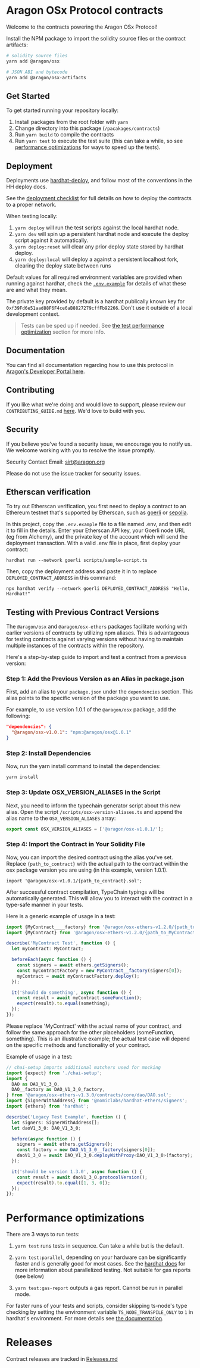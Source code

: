 # Aragon OSx Protocol contracts

Welcome to the contracts powering the Aragon OSx Protocol!

Install the NPM package to import the solidity source files or the contract artifacts:

```sh
# solidity source files
yarn add @aragon/osx

# JSON ABI and bytecode
yarn add @aragon/osx-artifacts
```

## Get Started

To get started running your repository locally:

1. Install packages from the root folder with `yarn`
2. Change directory into this package (`/pacakages/contracts`)
3. Run `yarn build` to compile the contracts
4. Run `yarn test` to execute the test suite (this can take a while, so see [performance optimizations](#performance-optimizations) for ways to speed up the tests).

## Deployment

Deployments use [hardhat-deploy](https://github.com/wighawag/hardhat-deploy), and follow most of the conventions in the HH deploy docs.

See the [deployment checklist](../../DEPLOYMENT_CHECKLIST.md) for full details on how to deploy the contracts to a proper network.

When testing locally:

1. `yarn deploy` will run the test scripts against the local hardhat node.
2. `yarn dev` will spin up a persistent hardhat node and execute the deploy script against it automatically.
3. `yarn deploy:reset` will clear any prior deploy state stored by hardhat deploy.
4. `yarn deploy:local` will deploy a against a persistent localhost fork, clearing the deploy state between runs

Default values for all required environment variables are provided when running against hardhat, check the [`.env.example`](./.env.example) for details of what these are and what they mean.

The private key provided by default is a hardhat publically known key for `0xf39Fd6e51aad88F6F4ce6aB8827279cffFb92266`. Don't use it outside of a local development context.

> Tests can be sped up if needed. See [the test performance optimization](#performance-optimizations) section for more info.

## Documentation

You can find all documentation regarding how to use this protocol in [Aragon's Developer Portal here](https://devs.aragon.org).

## Contributing

If you like what we're doing and would love to support, please review our `CONTRIBUTING_GUIDE.md` [here](https://github.com/aragon/osx/blob/develop/CONTRIBUTION_GUIDE.md). We'd love to build with you.

## Security

If you believe you've found a security issue, we encourage you to notify us. We welcome working with you to resolve the issue promptly.

Security Contact Email: sirt@aragon.org

Please do not use the issue tracker for security issues.

## Etherscan verification

To try out Etherscan verification, you first need to deploy a contract to an Ethereum testnet that's supported by Etherscan, such as [goerli](https://goerli.etherscan.io) or [sepolia](https://sepolia.etherscan.io).

In this project, copy the `.env.example` file to a file named .env, and then edit it to fill in the details. Enter your Etherscan API key, your Goerli node URL (eg from Alchemy), and the private key of the account which will send the deployment transaction. With a valid .env file in place, first deploy your contract:

```shell
hardhat run --network goerli scripts/sample-script.ts
```

Then, copy the deployment address and paste it in to replace `DEPLOYED_CONTRACT_ADDRESS` in this command:

```shell
npx hardhat verify --network goerli DEPLOYED_CONTRACT_ADDRESS "Hello, Hardhat!"
```

## Testing with Previous Contract Versions

The `@aragon/osx` and `@aragon/osx-ethers` packages facilitate working with earlier versions of contracts by utilizing npm aliases. This is advantageous for testing contracts against varying versions without having to maintain multiple instances of the contracts within the repository.

Here's a step-by-step guide to import and test a contract from a previous version:

### Step 1: Add the Previous Version as an Alias in package.json

First, add an alias to your `package.json` under the `dependencies` section. This alias points to the specific version of the package you want to use.

For example, to use version 1.0.1 of the `@aragon/osx` package, add the following:

```json
"dependencies": {
  "@aragon/osx-v1.0.1": "npm:@aragon/osx@1.0.1"
}
```

### Step 2: Install Dependencies

Now, run the yarn install command to install the dependencies:

```sh
yarn install
```

### Step 3: Update OSX_VERSION_ALIASES in the Script

Next, you need to inform the typechain generator script about this new alias. Open the script `/scripts/osx-version-aliases.ts` and append the alias name to the `OSX_VERSION_ALIASES` array:

```ts
export const OSX_VERSION_ALIASES = ['@aragon/osx-v1.0.1/'];
```

### Step 4: Import the Contract in Your Solidity File

Now, you can import the desired contract using the alias you've set. Replace `{path_to_contract}` with the actual path to the contract within the osx package version you are using (in this example, version 1.0.1).

```solidity
import '@aragon/osx-v1.0.1/{path_to_contract}.sol';
```

After successful contract compilation, TypeChain typings will be automatically generated. This will allow you to interact with the contract in a type-safe manner in your tests.

Here is a generic example of usage in a test:

```ts
import {MyContract____factory} from '@aragon/osx-ethers-v1.2.0/{path_to_MyContract__factory}';
import {MyContract} from '@aragon/osx-ethers-v1.2.0/{path_to_MyContract}';

describe('MyContract Test', function () {
  let myContract: MyContract;

  beforeEach(async function () {
    const signers = await ethers.getSigners();
    const myContractFactory = new MyContract__factory(signers[0]);
    myContract = await myContractFactory.deploy();
  });

  it('Should do something', async function () {
    const result = await myContract.someFunction();
    expect(result).to.equal(something);
  });
});
```

Please replace 'MyContract' with the actual name of your contract, and follow the same approach for the other placeholders (someFunction, something). This is an illustrative example; the actual test case will depend on the specific methods and functionality of your contract.

Example of usage in a test:

```ts
// chai-setup imports additional matchers used for mocking
import {expect} from './chai-setup';
import {
  DAO as DAO_V1_3_0,
  DAO__factory as DAO_V1_3_0_factory,
} from '@aragon/osx-ethers-v1.3.0/contracts/core/dao/DAO.sol';
import {SignerWithAddress} from '@nomiclabs/hardhat-ethers/signers';
import {ethers} from 'hardhat';

describe('Legacy Test Example', function () {
  let signers: SignerWithAddress[];
  let daoV1_3_0: DAO_V1_3_0;

  before(async function () {
    signers = await ethers.getSigners();
    const factory = new DAO_V1_3_0__factory(signers[0]);
    daoV1_3_0 = await DAO_V1_3_0.deployWithProxy<DAO_V1_3_0>(factory);
  });

  it('should be version 1.3.0', async function () {
    const result = await daoV1_3_0.protocolVersion();
    expect(result).to.equal([1, 3, 0]);
  });
});
```

# Performance optimizations

There are 3 ways to run tests:

1. `yarn test` runs tests in sequence. Can take a while but is the default.

2. `yarn test:parallel`, depending on your hardware can be significantly faster and is generally good for most cases. See the [hardhat docs](https://hardhat.org/hardhat-runner/docs/guides/test-contracts#running-tests-in-parallel) for more information about parallelized testing. Not suitable for gas reports (see below)

3. `yarn test:gas-report` outputs a gas report. Cannot be run in parallel mode.

For faster runs of your tests and scripts, consider skipping ts-node's type checking by setting the environment variable `TS_NODE_TRANSPILE_ONLY` to `1` in hardhat's environment. For more details see [the documentation](https://hardhat.org/guides/typescript.html#performance-optimizations).

# Releases

Contract releases are tracked in [Releases.md](Releases.md)
